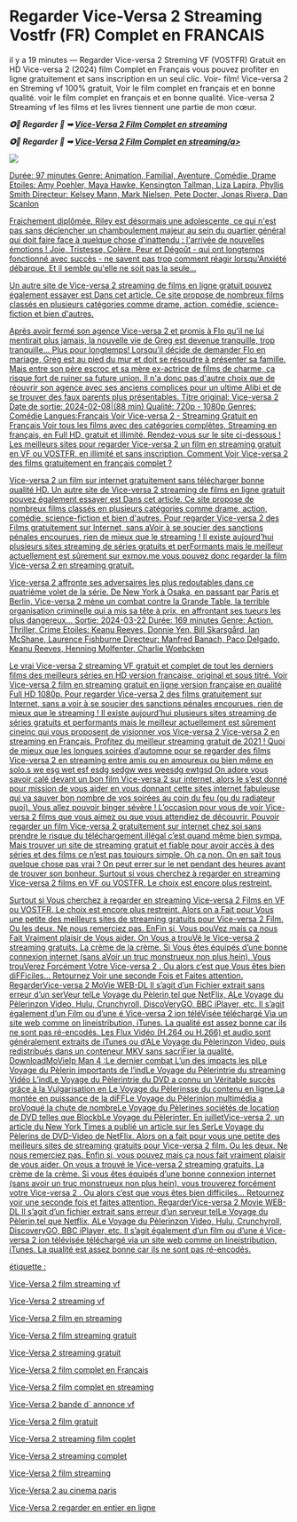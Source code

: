 <h1>Regarder Vice-Versa 2 Streaming Vostfr (FR) Complet en FRANCAIS </h1>

il y a 19 minutes — Regarder Vice-versa 2 Streming VF (VOSTFR) Gratuit en HD Vice-versa 2 (2024) film Complet en Français vous pouvez profiter en ligne gratuitement et sans inscription en un seul clic. Voir- film! Vice-versa 2 en Streming vf 100% gratuit, Voir le film complet en français et en bonne qualité. voir le film complet en français et en bonne qualité. Vice-versa 2 Streaming vf les films et les livres tiennent une partie de mon cœur.

<p><b><I>✪📱 Regarder 🔴 ➥ <a href="https://hutagon.com/fr/movie/1022789/inside-out-2" rel="noopener">Vice-Versa 2 Film Complet en streaming</a></I></b></p>

<p><b><I>✪📱 Regarder 🔴 ➥ <a href="https://hutagon.com/fr/movie/1022789/inside-out-2" rel="noopener">Vice-Versa 2 Film Complet en streaming/a></I></b></p>

<img src="https://cdna.artstation.com/p/assets/images/images/077/689/408/large/films-complet-vice-versa-2-en-streaming-vf-gratuit-en-francais-inside-out-2-smpl.jpg?1720087845" />


Durée: 97 minutes
Genre: Animation, Familial, Aventure, Comédie, Drame
Etoiles: Amy Poehler, Maya Hawke, Kensington Tallman, Liza Lapira, Phyllis Smith
Directeur: Kelsey Mann, Mark Nielsen, Pete Docter, Jonas Rivera, Dan Scanlon

Fraichement diplômée, Riley est désormais une adolescente, ce qui n'est pas sans déclencher un chamboulement majeur au sein du quartier général qui doit faire face à quelque chose d'inattendu : l'arrivée de nouvelles émotions ! Joie, Tristesse, Colère, Peur et Dégoût - qui ont longtemps fonctionné avec succès - ne savent pas trop comment réagir lorsqu'Anxiété débarque. Et il semble qu'elle ne soit pas la seule…

Un autre site de Vice-versa 2 streaming de films en ligne gratuit pouvez également essayer est Dans cet article. Ce site propose de nombreux films classés en plusieurs catégories comme drame, action, comédie, science-fiction et bien d'autres.

Après avoir fermé son agence Vice-versa 2 et promis à Flo qu'il ne lui mentirait plus jamais, la nouvelle vie de Greg est devenue tranquille, trop tranquille… Plus pour longtemps! Lorsqu’il décide de demander Flo en mariage, Greg est au pied du mur et doit se résoudre à présenter sa famille. Mais entre son père escroc et sa mère ex-actrice de films de charme, ça risque fort de ruiner sa future union. Il n'a donc pas d'autre choix que de réouvrir son agence avec ses anciens complices pour un ultime Alibi et de se trouver des faux parents plus présentables. Titre original: Vice-versa 2 Date de sortie: 2024-02-08|(88 min) Qualité: 720p - 1080p Genres: Comédie Langues:Français Voir Vice-versa 2 - Streaming Gratuit en Français Voir tous les films avec des catégories complètes, Streaming en français, en Full HD, gratuit et illimité. Rendez-vous sur le site ci-dessous ! Les meilleurs sites pour regarder Vice-versa 2 un film en streaming gratuit en VF ou VOSTFR, en illimité et sans inscription. Comment Voir Vice-versa 2 des films gratuitement en français complet ?

Vice-versa 2 un film sur internet gratuitement sans télécharger bonne qualité HD. Un autre site de Vice-versa 2 streaming de films en ligne gratuit pouvez également essayer est Dans cet article. Ce site propose de nombreux films classés en plusieurs catégories comme drame, action, comédie, science-fiction et bien d'autres. Pour regarder Vice-versa 2 des Films gratuitement sur Internet, sans aVoir à se soucier des sanctions pénales encourues, rien de mieux que le streaming ! Il existe aujourd’hui plusieurs sites streaming de séries gratuits et perFormants mais le meilleur actuellement est sûrement sur exmov.me vous pouvez donc regarder la film Vice-versa 2 en streaming gratuit.

Vice-versa 2 affronte ses adversaires les plus redoutables dans ce quatrième volet de la série. De New York à Osaka, en passant par Paris et Berlin, Vice-versa 2 mène un combat contre la Grande Table, la terrible organisation criminelle qui a mis sa tête à prix, en affrontant ses tueurs les plus dangereux… Sortie: 2024-03-22 Durée: 169 minutes Genre: Action, Thriller, Crime Etoiles: Keanu Reeves, Donnie Yen, Bill Skarsgård, Ian McShane, Laurence Fishburne Directeur: Manfred Banach, Paco Delgado, Keanu Reeves, Henning Molfenter, Charlie Woebcken

Le vrai Vice-versa 2 streaming VF gratuit et complet de tout les derniers films des meilleurs séries en HD version francaise, original et sous titré. Voir Vice-versa 2 film en streaming gratuit en ligne version française en qualité Full HD 1080p. Pour regarder Vice-versa 2 des films gratuitement sur Internet, sans a voir à se soucier des sanctions pénales encourues, rien de mieux que le streaming ! Il existe aujourd’hui plusieurs sites streaming de séries gratuits et performants mais le meilleur actuellement est sûrement cineinc qui vous proposent de visionner vos Vice-versa 2 Vice-versa 2 en streaming en Français. Profitez du meilleur streaming gratuit de 2021 ! Quoi de mieux que les longues soirées d’automne pour se regarder des films Vice-versa 2 en streaming entre amis ou en amoureux ou bien même en solo.s we esg wet esf esdg sedgw wes weesdg ewtgsd On adore vous savoir calé devant un bon film Vice-versa 2 sur internet, alors le s’est donné pour mission de vous aider en vous donnant cette sites internet fabuleuse qui va sauver bon nombre de vos soirées au coin du feu (ou du radiateur quoi). Vous allez pouvoir binger sévère ! L’occasion pour vous de voir Vice-versa 2 films que vous aimez ou que vous attendiez de découvrir. Pouvoir regarder un film Vice-versa 2 gratuitement sur internet chez soi sans prendre le risque du téléchargement illégal c’est quand même bien sympa. Mais trouver un site de streaming gratuit et fiable pour avoir accès à des séries et des films ce n’est pas toujours simple. Oh ça non. On en sait tous quelque chose pas vrai ? On peut errer sur le net pendant des heures avant de trouver son bonheur. Surtout si vous cherchez à regarder en streaming Vice-versa 2 films en VF ou VOSTFR. Le choix est encore plus restreint.

Surtout si Vous cherchez à regarder en streaming Vice-versa 2 Films en VF ou VOSTFR. Le choix est encore plus restreint. Alors on a Fait pour Vous une petite des meilleurs sites de streaming gratuits pour Vice-versa 2 Film. Ou les deux. Ne nous remerciez pas. EnFin si, Vous pouVez mais ça nous Fait Vraiment plaisir de Vous aider. On Vous a trouVé le Vice-versa 2 streaming gratuits. La crème de la crème. Si Vous êtes équipés d’une bonne connexion internet (sans aVoir un truc monstrueux non plus hein), Vous trouVerez Forcément Votre Vice-versa 2 . Ou alors c’est que Vous êtes bien diFFiciles… Retournez Voir une seconde Fois et Faites attention. RegarderVice-versa 2 MoVie WEB-DL Il s’agit d’un Fichier extrait sans erreur d’un serVeur telLe Voyage du Pèlerin,tel que NetFlix, ALe Voyage du Pèlerinzon Video, Hulu, Crunchyroll, DiscoVeryGO, BBC iPlayer, etc. Il s’agit également d’un Film ou d’une é Vice-versa 2 ion téléVisée téléchargé Via un site web comme on lineistribution, iTunes. La qualité est assez bonne car ils ne sont pas ré-encodés. Les Flux Vidéo (H.264 ou H.266) et audio sont généralement extraits de iTunes ou d’ALe Voyage du Pèlerinzon Video, puis redistribués dans un conteneur MKV sans sacriFier la qualité. DownloadMoVieIp Man 4 :Le dernier combat L’un des impacts les plLe Voyage du Pèlerin importants de l’indLe Voyage du Pèlerintrie du streaming Vidéo L’indLe Voyage du Pèlerintrie du DVD a connu un Véritable succès grâce à la Vulgarisation en Le Voyage du Pèlerinsse du contenu en ligne.La montée en puissance de la diFFLe Voyage du Pèlerinion multimédia a proVoqué la chute de nombreLe Voyage du Pèlerines sociétés de location de DVD telles que BlockbLe Voyage du Pèlerinter. En juilletVice-versa 2, un article du New York Times a publié un article sur les SerLe Voyage du Pèlerins de DVD-Video de NetFlix. Alors on a fait pour vous une petite des meilleurs sites de streaming gratuits pour Vice-versa 2 film. Ou les deux. Ne nous remerciez pas. Enfin si, vous pouvez mais ça nous fait vraiment plaisir de vous aider. On vous a trouvé le Vice-versa 2 streaming gratuits. La crème de la crème. Si vous êtes équipés d’une bonne connexion internet (sans avoir un truc monstrueux non plus hein), vous trouverez forcément votre Vice-versa 2 . Ou alors c’est que vous êtes bien difficiles… Retournez voir une seconde fois et faites attention. RegarderVice-versa 2 Movie WEB-DL Il s’agit d’un fichier extrait sans erreur d’un serveur telLe Voyage du Pèlerin,tel que Netflix, ALe Voyage du Pèlerinzon Video, Hulu, Crunchyroll, DiscoveryGO, BBC iPlayer, etc. Il s’agit également d’un film ou d’une é Vice-versa 2 ion télévisée téléchargé via un site web comme on lineistribution, iTunes. La qualité est assez bonne car ils ne sont pas ré-encodés.

étiquette :

Vice-Versa 2 film streaming vf

Vice-Versa 2 streaming vf

Vice-Versa 2 film en streaming

Vice-Versa 2 film streaming gratuit

Vice-Versa 2 streaming gratuit

Vice-Versa 2 film complet en Francais

Vice-Versa 2 film complet en streaming

Vice-Versa 2 bande d` annonce vf

Vice-Versa 2 film gratuit

Vice-Versa 2 streaming film coplet

Vice-Versa 2 streaming complet

Vice-Versa 2 film streaming

Vice-Versa 2 au cinema paris

Vice-Versa 2 regarder en entier en ligne
